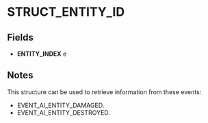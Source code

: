 # STRUCT_ENTITY_ID

## Fields
* **ENTITY_INDEX** e

## Notes
This structure can be used to retrieve information from these events:
- EVENT_AI_ENTITY_DAMAGED.
- EVENT_AI_ENTITY_DESTROYED.